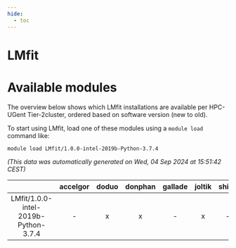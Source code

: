 ```yaml
---
hide:
  - toc
---
```


LMfit
=====

# Available modules


The overview below shows which LMfit installations are available per HPC-UGent Tier-2cluster, ordered based on software version (new to old).

To start using LMfit, load one of these modules using a `module load` command like:

```shell
module load LMfit/1.0.0-intel-2019b-Python-3.7.4
```

*(This data was automatically generated on Wed, 04 Sep 2024 at 15:51:42 CEST)*  

| |accelgor|doduo|donphan|gallade|joltik|shinx|skitty|
| :---: | :---: | :---: | :---: | :---: | :---: | :---: | :---: |
|LMfit/1.0.0-intel-2019b-Python-3.7.4|-|x|x|-|x|-|x|
